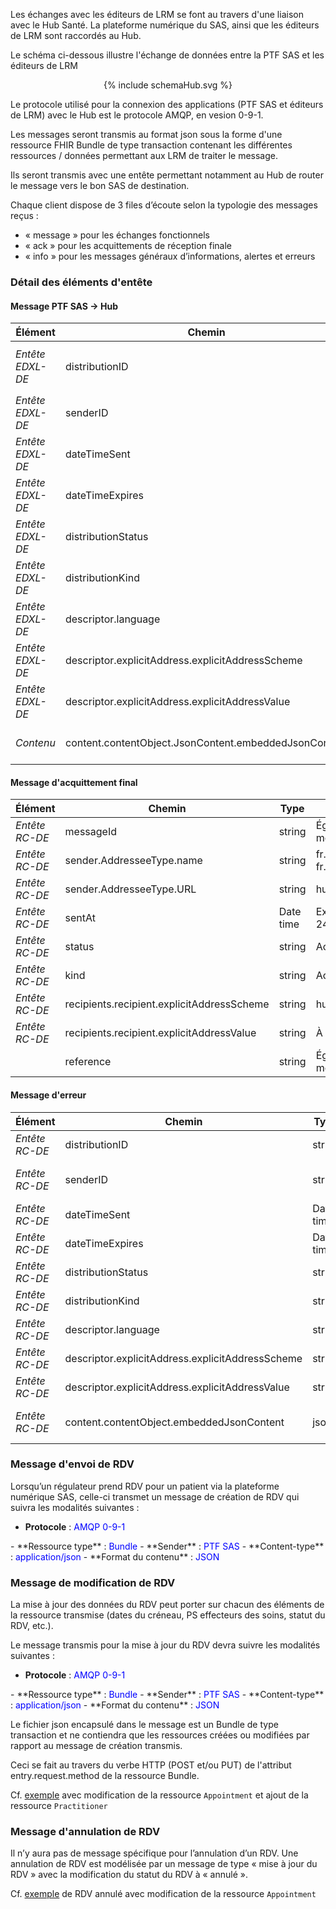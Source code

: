 Les échanges avec les éditeurs de LRM se font au travers d'une liaison avec le Hub Santé.
La plateforme numérique du SAS, ainsi que les éditeurs de LRM sont raccordés au Hub.

Le schéma ci-dessous illustre l'échange de données entre la PTF SAS et les éditeurs de LRM

<div class="figure" style="width:100%;" align ="center">
    <p>{% include schemaHub.svg %}</p>
</div>

Le protocole utilisé pour la connexion des applications (PTF SAS et éditeurs de LRM) avec le Hub est le protocole AMQP, en vesion 0-9-1. 

Les messages seront transmis au format json sous la forme d'une ressource FHIR Bundle de type transaction contenant les différentes ressources / données permettant aux LRM de traiter le message. 

Ils seront transmis avec une entête permettant notamment au Hub de router le message vers le bon SAS de destination.

Chaque client dispose de 3 files d’écoute selon la typologie des messages reçus : 
- « message » pour les échanges fonctionnels
- « ack » pour les acquittements de réception finale
- « info » pour les messages généraux d’informations, alertes et erreurs

### Détail des éléments d'entête

#### Message PTF SAS -> Hub 

| Élément | Chemin | Type | Commentaire / valeur |
|--------|--------|------|-------------|
| *Entête EDXL-DE* | distributionID | string | Format `<senderId>_<internalId>` où `<internalId>` est un identifiant garanti unique |
| *Entête EDXL-DE* | senderID | string | À définir. Ex : PTFSAS
| *Entête EDXL-DE* | dateTimeSent | Date time | Ex : 2025-08-24T14:15:22+02:00 |
| *Entête EDXL-DE* | dateTimeExpires | Date time | Ex : 2025-08-24T14:15:22+02:00 |
| *Entête EDXL-DE* | distributionStatus | string | Actual |
| *Entête EDXL-DE* | distributionKind | string | Report
|  *Entête EDXL-DE*| descriptor.language | string | fr-FR |
| *Entête EDXL-DE* | descriptor.explicitAddress.explicitAddressScheme | string | Hubex |
| *Entête EDXL-DE* | descriptor.explicitAddress.explicitAddressValue | string | fr.health.samuXXX Ex : fr.health.samu330 |
| *Contenu* | content.contentObject.JsonContent.embeddedJsonContent | json | Fichier Bundle transactionnel au format JSON |

#### Message d'acquittement final

| Élément | Chemin | Type | Commentaire |
|--------|--------|------|-------------|
| *Entête RC-DE* | messageId | string | Égal à distributionId du message initial |
| *Entête RC-DE* | sender.AddresseeType.name | string | fr.health.samuXXX Ex : fr.health.samu330 |
| *Entête RC-DE* | sender.AddresseeType.URL | string | hubex:fr.fr.health.samuXXX |
| *Entête RC-DE* | sentAt | Date time | Ex : 2025-08-24T14:15:22+02:00 |
| *Entête RC-DE* | status | string | Actual |
| *Entête RC-DE* | kind | string | Ack |
| *Entête RC-DE* | recipients.recipient.explicitAddressScheme | string | hubex |
| *Entête RC-DE* | recipients.recipient.explicitAddressValue | string | À définir. Ex : PTFSAS |
|  | reference | string | Égal à distributionId du message initial |


#### Message d'erreur

| Élément | Chemin | Type | Commentaire |
|--------|--------|------|-------------|
| *Entête RC-DE* | distributionID | string | À définir |
| *Entête RC-DE* | senderID | string | fr.health.samu.XXX Ex : fr.health.samu.330 |
| *Entête RC-DE* | dateTimeSent | Date time | Ex : 2025-08-24T14:15:22+02:00 |
| *Entête RC-DE* | dateTimeExpires | Date time | Ex : 2025-08-24T14:15:22+02:00 |
| *Entête RC-DE* | distributionStatus | string | Actual |
| *Entête RC-DE* | distributionKind | string | Error |
| *Entête RC-DE* | descriptor.language | string | fr-FR |
| *Entête RC-DE* | descriptor.explicitAddress.explicitAddressScheme | string | hubex |
| *Entête RC-DE* | descriptor.explicitAddress.explicitAddressValue | string | À définir. Ex : PTFSAS|
| *Entête RC-DE* | content.contentObject.embeddedJsonContent | json | JSON avec errorCode et errorCause |

### Message d'envoi de RDV

Lorsqu’un régulateur prend RDV pour un patient via la plateforme numérique SAS, celle-ci transmet un message de création de RDV qui suivra les modalités suivantes :

- **Protocole** : <span style="color:blue">AMQP 0-9-1  
</span>
- **Ressource type** : <span style="color:blue">Bundle  
</span>  
- **Sender** : <span style="color:blue">PTF SAS  
</span> 
- **Content-type** : <span style="color:blue">application/json    
</span>
- **Format du contenu** : <span style="color:blue">JSON
</span>

### Message de modification de RDV

La mise à jour des données du RDV peut porter sur chacun des éléments de la ressource transmise (dates du créneau, PS effecteurs des soins, statut du RDV, etc.).

Le message transmis pour la mise à jour du RDV devra suivre les modalités suivantes :

- **Protocole** : <span style="color:blue">AMQP 0-9-1  
</span>
- **Ressource type** : <span style="color:blue">Bundle  
</span>  
- **Sender** : <span style="color:blue">PTF SAS  
</span> 
- **Content-type** : <span style="color:blue">application/json    
</span>
- **Format du contenu** : <span style="color:blue">JSON
</span>

Le fichier json encapsulé dans le message est un Bundle de type transaction et ne contiendra que les ressources créées ou modifiées par rapport au message de création transmis. 

Ceci se fait au travers du verbe HTTP (POST et/ou PUT) de l'attribut entry.request.method de la ressource Bundle. 

Cf. [exemple](./Bundle-ExampleBundleAppointmentLRM5.json.html) avec modification de la ressource `Appointment` et ajout de la ressource `Practitioner`

### Message d'annulation de RDV

Il n’y aura pas de message spécifique pour l’annulation d’un RDV. Une annulation de RDV est modélisée par un message de type « mise à jour du RDV » avec la modification du statut du RDV à « annulé ».

Cf. [exemple](./Bundle-ExampleBundleAppointmentLRM9.json.html) de RDV annulé avec modification de la ressource `Appointment`
